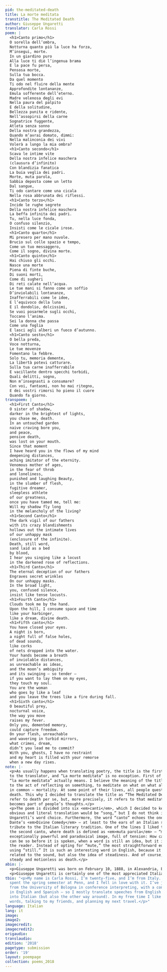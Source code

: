 ```yaml
---
pid: the-meditated-death
title: La morte meditata
transtitle: The Meditated Death
author: Giuseppe Ungaretti
translator: Carla Rossi
poem: |
  <h1>Canto primo</h1>
  O sorella dell’ombra,
  Notturna quanto più la luce ha forza,
  M’insegui, morte.
  In un giardino puro
  Alla luce ti diè l’ingenua brama
  E la pace fu persa,
  Pensosa morte,
  Sulla tua bocca.
  Da quel momento
  Ti odo nel fluire della mente
  Approfondite lontananze,
  Emula sofferente dell’eterno.
  Madre velenosa degli evi
  Nella paura del palpito
  E della solitudine,
  Bellezza punita e ridente,
  Nell’assopirsi della carne
  Sognatrice fuggente,
  Atleta senza sonno
  Della nostra grandezza,
  Quando m’avrai domato, dimmi:
  Nella malinconia dei vivi
  Volerà a lungo la mia ombra?
  <h1>Canto secondo</h1>
  Scava le intime vite
  Della nostra infelice maschera
  (clausura d’infinito)
  Con blandizia fanatica
  La buia veglia dei padri.
  Morte, muta parola,
  Sabbia deposta come un letto
  Dal sangue,
  Ti odo cantare come una cicala
  Nella rosa abbrunata dei riflessi.
  <h1>Canto terzo</h1>
  Incide le rughe segrete
  Della nostra infelice maschera
  La beffa infinita dei padri.
  Tu, nella luce fonda,
  O confuso silenzio,
  Insisti come le cicale irose.
  <h1>Canto quarto</h1>
  Mi presero per mano nuvole.
  Brucio sul colle spazio e tempo,
  Come un tuo messaggero,
  Come il sogno, divina morte.
  <h1>Canto quinto</h1>
  Hai chiuso gli occhi.
  Nasce una morte
  Piena di finte buche,
  Di suoni morti,
  Come di sugheri
  Di reti calate nell’acqua.
  Le tue mani si fanno come un soffio
  D’inviolabili lontananze,
  Inafferrabili come le idee,
  E l’equivoco della luna
  E il dondolio, dolcissimi,
  Se vuoi posarmele sugli occhi,
  Toccano l’anima.
  Sei la donna che passa
  Come una foglia
  E lasci agli alberi un fuoco d’autunno.
  <h1>Canto sesto</h1>
  O bella preda,
  Voce notturna,
  Le tue movenze
  Fomentano la febbre.
  Solo tu, memoria demente,
  La libertà potevi catturare.
  Sulla tua carne inafferrabile
  E vacillante dentro specchi torbidi,
  Quali delitti, sogno,
  Non m’insegnasti a consumare?
  Con voi, fantasmi, non ho mai ritegno,
  E dei vostri rimorsi ho pieno il cuore
  Quando fa giorno.
transpoem: |
  <h1>First Canto</h1>
  O sister of shadow,
  darker in the brightest of lights,
  you chase me, death.
  In an untouched garden
  naive craving bore you,
  and peace,
  pensive death,
  was lost on your mouth.
  Since that moment
  I have heard you in the flows of my mind
  deepening distances,
  aching imitator of the eternity.
  Venomous mother of ages,
  in the fear of throb
  and loneliness,
  punished and laughing Beauty,
  in the slumber of flesh,
  fugitive dreamer,
  sleepless athlete
  of our greatness,
  once you have tamed me, tell me:
  Will my shadow fly long
  in the melancholy of the living?
  <h1>Second Canto</h1>
  The dark vigil of our fathers
  with its crazy blandishments
  hollows out the intimate lives
  of our unhappy mask
  (enclosure of the infinite).
  Death, still word,
  sand laid as a bed
  by blood,
  I hear you singing like a locust
  in the darkened rose of reflections.
  <h1>Third Canto</h1>
  The eternal deception of our fathers
  Engraves secret wrinkles
  On our unhappy masks.
  In the broad light,
  you, confused silence,
  insist like tense locusts.
  <h1>Fourth Canto</h1>
  Clouds took me by the hand.
  Upon the hill, I consume space and time
  like your harbinger,
  like a dream, divine death.
  <h1>Fifth canto</h1>
  You have closed your eyes.
  A night is born,
  a night full of false holes,
  of dead sounds,
  like corks
  of nets dropped into the water.
  Your hands become a breath
  of inviolable distances,
  as unreachable as ideas,
  and the moon’s ambiguity
  and its swinging — so tender —
  if you want to lay them on my eyes,
  they touch my soul.
  You are the woman
  who goes by like a leaf
  and you leave the trees like a fire during fall.
  <h1>Sixth canto</h1>
  O beautiful prey,
  nocturnal voice,
  the way you move
  raises my fever.
  Only you, demented memory,
  could capture freedom.
  On your flesh, unreachable
  and wavering in turbid mirrors,
  what crimes, dream,
  didn’t you lead me to commit?
  With you, ghosts, I have no restraint
  and my heart is filled with your remorse
  when a new day rises.
note: |-
  <p>As usually happens when translating poetry, the title is the first challenge presented
  to the translator, and “La morte meditata” is no exception. First of all, one wonders what
  “la morte meditata” actually means. I believe the meaning of the title is closely connected
  to the act of reflecting on something, to meditate on what on what all human beings have
  in common — mortality. At some point of their lives, all people question themselves about
  death. This why I decided to translate the title as “The Meditated Death.” It does not
  refer to death per se, but, more precisely, it refers to that meditated death that inevitably
  becomes part of people’s thoughts.</p>
  <p>The poem is divided into six <em>canti</em>, which I decided to keep as “canto.” The most
  obvious and literal translation would be “song,” but I do not think it gives justice to
  Ungaretti’s word choice. Furthermore, the word “canto” echoes the one hundred cantos of
  Dante’s <em>Divine Comedy</em> — at least to the ears of an Italian speaker — and I think it is a fair
  tribute to the Italian literary tradition. One of the lines I liked the most is the fifth line of
  the second canto, where death is defined as <em>muta parola</em> — “mute word.” It is an
  exceptionally powerful and paradoxical image, full of tension: How can a word be mute? It
  can be so before it is spoken, when a word is still an idea, but it is nonetheless striking to
  the reader. Instead of opting for “mute,” the most straightforward equivalent, I preferred
  using “still.” It is such an interesting word in English, because it conveys both the meaning
  related to the sound, but also the idea of steadiness. And of course, nothing can be as
  steady and motionless as death.</p>
abio: |-
  <p>Giuseppe Ungaretti was born on February 10, 1888, in Alexandria, Egypt, from an Italian family originating from Lucca (Tuscany). The multicultural and cosmopolitan city of Alexandria had a considerable influence both on his life and on his work. Ungaretti is mostly known in Italy as “Il poeta Ssldato,” that is, “the soldier poet.” In 1915, in fact, when Italy joined World War I, he decided to volunteer. World War I left a mark on his life. He got to know both the suffering of war, but also the true meaning of brotherhood.</p>
  <p>Giuseppe Ungaretti is certainly one of the most appreciated Italian poets of the twentieth century. Students remember him for writing very short and incisive poems, but what makes him so great is his experience of war that gave a very introspective cut to his poetry.</p>
tbio: "<p>My name is Carla Rossi, I’m twenty-five, and I’m from Italy. Last year I
  spent the spring semester at Penn, and I fell in love with it. I’ve just graduated
  from the University of Bologna in conference interpreting, with a concentration
  in English and Spanish — so I mostly translate speeches from English and Spanish
  into Italian (but also the other way around). In my free time I like playing with
  words, talking to my friends, and planning my next travel.</p>"
language: Italian
lang: it
image:
image2:
imagecredit:
imagecredit2:
origaudio:
translaudio:
edition: '2018'
pagetype: submission
order: '19'
layout: poempage
collection: poems_2018
---
```

